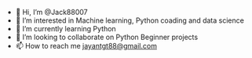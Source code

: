 - 👋 Hi, I’m @Jack88007
- 👀 I’m interested in Machine learning, Python coading and data science
- 🌱 I’m currently learning Python
- 💞️ I’m looking to collaborate on Python Beginner projects
- 📫 How to reach me jayantgt88@gmail.com

<!---
Jack88007/Jack88007 is a ✨ special ✨ repository because its `README.md` (this file) appears on your GitHub profile.
You can click the Preview link to take a look at your changes.
--->
